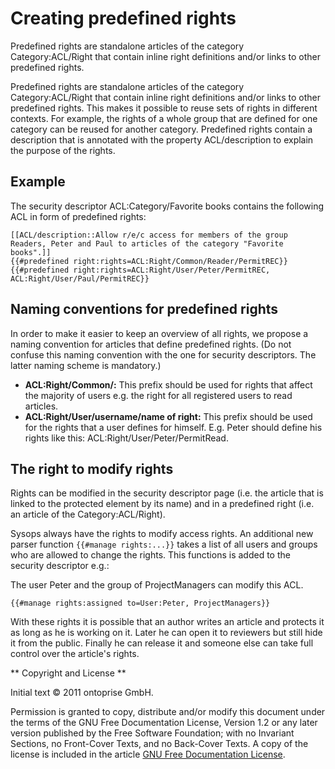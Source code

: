 #  	Creating predefined rights

Predefined rights are standalone articles of the category Category:ACL/Right that contain inline right definitions and/or links to other predefined rights. 

Predefined rights are standalone articles of the category Category:ACL/Right that contain inline right definitions and/or links to other predefined rights. This makes it possible to reuse sets of rights in different contexts. For example, the rights of a whole group that are defined for one category can be reused for another category. Predefined rights contain a description that is annotated with the property ACL/description to explain the purpose of the rights.   

## Example
The security descriptor ACL:Category/Favorite books contains the following ACL in form of predefined rights:
```
[[ACL/description::Allow r/e/c access for members of the group Readers, Peter and Paul to articles of the category "Favorite books".]]
{{#predefined right:rights=ACL:Right/Common/Reader/PermitREC}}
{{#predefined right:rights=ACL:Right/User/Peter/PermitREC, ACL:Right/User/Paul/PermitREC}}
```
## Naming conventions for predefined rights
In order to make it easier to keep an overview of all rights, we propose a naming convention for articles that define predefined rights. (Do not confuse this naming convention with the one for security descriptors. The latter naming scheme is mandatory.)

* **ACL:Right/Common/:** This prefix should be used for rights that affect the majority of users e.g. the right for all registered users to read articles.
* **ACL:Right/User/username/name of right:** This prefix should be used for the rights that a user defines for himself. E.g. Peter should define his rights like this: ACL:Right/User/Peter/PermitRead. 

## The right to modify rights

Rights can be modified in the security descriptor page (i.e. the article that is linked to the protected element by its name) and in a predefined right (i.e. an article of the Category:ACL/Right).

Sysops always have the rights to modify access rights. An additional new parser function ```{{#manage rights:...}}``` takes a list of all users and groups who are allowed to change the rights. This functions is added to the security descriptor e.g.:

The user Peter and the group of ProjectManagers can modify this ACL.
```
{{#manage rights:assigned to=User:Peter, ProjectManagers}}
```
With these rights it is possible that an author writes an article and protects it as long as he is working on it. Later he can open it to reviewers but still hide it from the public. Finally he can release it and someone else can take full control over the article's rights.

** Copyright and License **

Initial text © 2011 ontoprise GmbH.

Permission is granted to copy, distribute and/or modify this document under the terms of the GNU Free Documentation License, Version 1.2 or any later version published by the Free Software Foundation; with no Invariant Sections, no Front-Cover Texts, and no Back-Cover Texts. A copy of the license is included in the article [GNU Free Documentation License](http://www.gnu.org/licenses/fdl.html).
